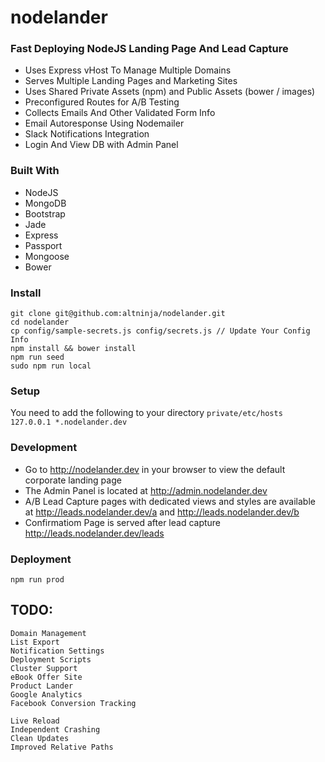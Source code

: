 # nodelander
### Fast Deploying NodeJS Landing Page And Lead Capture
* Uses Express vHost To Manage Multiple Domains
* Serves Multiple Landing Pages and Marketing Sites
* Uses Shared Private Assets (npm) and Public Assets (bower / images)
* Preconfigured Routes for A/B Testing
* Collects Emails And Other Validated Form Info
* Email Autoresponse Using Nodemailer
* Slack Notifications Integration
* Login And View DB with Admin Panel

### Built With
* NodeJS
* MongoDB
* Bootstrap
* Jade
* Express
* Passport
* Mongoose
* Bower

### Install
    git clone git@github.com:altninja/nodelander.git
    cd nodelander
    cp config/sample-secrets.js config/secrets.js // Update Your Config Info
    npm install && bower install
    npm run seed
    sudo npm run local

### Setup
You need to add the following to your directory ```private/etc/hosts``` 
	```127.0.0.1 *.nodelander.dev```

### Development

* Go to http://nodelander.dev in your browser to view the default corporate landing page
* The Admin Panel is located at http://admin.nodelander.dev
* A/B Lead Capture pages with dedicated views and styles are available at http://leads.nodelander.dev/a and http://leads.nodelander.dev/b
* Confirmatiom Page is served after lead capture http://leads.nodelander.dev/leads

### Deployment
	npm run prod

## TODO:
	Domain Management
	List Export
	Notification Settings
	Deployment Scripts
	Cluster Support
	eBook Offer Site
	Product Lander
	Google Analytics
	Facebook Conversion Tracking

	Live Reload
	Independent Crashing
	Clean Updates
	Improved Relative Paths
